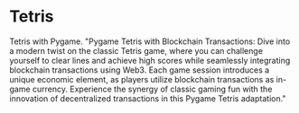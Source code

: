 # Tetris
Tetris with Pygame.
"Pygame Tetris with Blockchain Transactions: Dive into a modern twist on the classic Tetris game, where you can challenge yourself to clear lines and achieve high scores while seamlessly integrating blockchain transactions using Web3. Each game session introduces a unique economic element, as players utilize blockchain transactions as in-game currency. Experience the synergy of classic gaming fun with the innovation of decentralized transactions in this Pygame Tetris adaptation."


